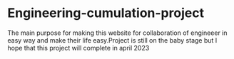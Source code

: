 # Engineering-cumulation-project
The main purpose for making this website for collaboration of engineeer in easy way and make their life easy.Project is still on the baby stage but
I hope that this project will complete in april 2023
